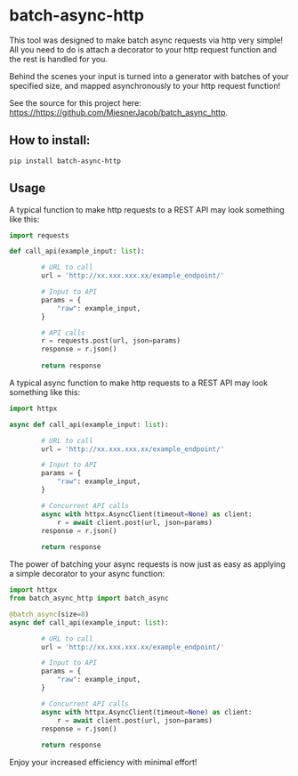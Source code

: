 # batch-async-http

This tool was designed to make batch async requests via http very simple! All you need to do is attach a decorator to your http request function and the rest is handled for you.

Behind the scenes your input is turned into a generator with batches of your specified size, and mapped asynchronously to your http request function!

See the source for this project here:
<https://https://github.com/MiesnerJacob/batch_async_http>.

## How to install:

```
pip install batch-async-http
```

## Usage

A typical function to make http requests to a REST API may look something like this:

```python
import requests

def call_api(example_input: list):

        # URL to call
        url = 'http://xx.xxx.xxx.xx/example_endpoint/'

        # Input to API
        params = {
            "raw": example_input,
        }

        # API calls
        r = requests.post(url, json=params)
        response = r.json()
        
        return response
```

A typical async function to make http requests to a REST API may look something like this:

```python
import httpx

async def call_api(example_input: list):

        # URL to call
        url = 'http://xx.xxx.xxx.xx/example_endpoint/'

        # Input to API
        params = {
            "raw": example_input,
        }

        # Concurrent API calls
        async with httpx.AsyncClient(timeout=None) as client:
            r = await client.post(url, json=params)
        response = r.json()
        
        return response
```

The power of batching your async requests is now just as easy as applying a simple decorator to your async function:

```python
import httpx
from batch_async_http import batch_async

@batch_async(size=8)
async def call_api(example_input: list):

        # URL to call
        url = 'http://xx.xxx.xxx.xx/example_endpoint/'

        # Input to API
        params = {
            "raw": example_input,
        }

        # Concurrent API calls
        async with httpx.AsyncClient(timeout=None) as client:
            r = await client.post(url, json=params)
        response = r.json()
        
        return response
```

Enjoy your increased efficiency with minimal effort!
